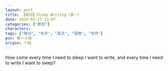 ```yaml
---
layout: post
title: 【随记】Sleep Writing（其一）
date: 2025-05-17 13:07
categories: ["原创"]
characters: 
tags: ["随记", "句子", "英文", "困倦", "写作"]
pov: 第一人称
origin: 个站
---
```


How come every time I need to sleep I want to write, and every time I need to write I want to sleep?
